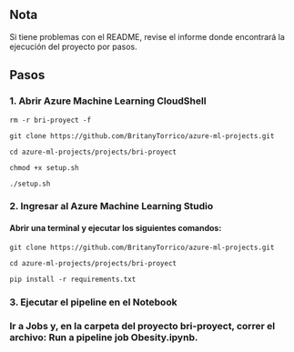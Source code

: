 ## Nota
Si tiene problemas con el README, revise el informe donde encontrará la ejecución del proyecto por pasos.

## Pasos

### 1. Abrir Azure Machine Learning CloudShell

```
rm -r bri-proyect -f

git clone https://github.com/BritanyTorrico/azure-ml-projects.git

cd azure-ml-projects/projects/bri-proyect

chmod +x setup.sh

./setup.sh
```
### 2. Ingresar al Azure Machine Learning Studio
#### Abrir una terminal y ejecutar los siguientes comandos:

```
git clone https://github.com/BritanyTorrico/azure-ml-projects.git

cd azure-ml-projects/projects/bri-proyect

pip install -r requirements.txt
```
### 3. Ejecutar el pipeline en el Notebook 
### Ir a Jobs y, en la carpeta del proyecto bri-proyect, correr el archivo:  Run a pipeline job Obesity.ipynb.

